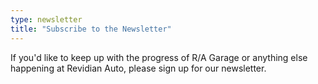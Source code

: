 ```yaml
---
type: newsletter
title: "Subscribe to the Newsletter"
---
```


If you'd like to keep up with the progress of R/A Garage or anything else happening at Revidian Auto, please sign up for our newsletter.
